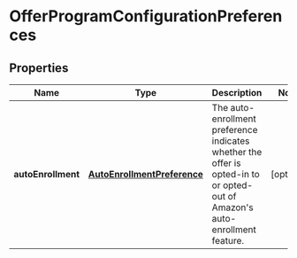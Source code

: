 
# OfferProgramConfigurationPreferences

## Properties
Name | Type | Description | Notes
------------ | ------------- | ------------- | -------------
**autoEnrollment** | [**AutoEnrollmentPreference**](AutoEnrollmentPreference.md) | The auto-enrollment preference indicates whether the offer is opted-in to or opted-out of Amazon&#39;s auto-enrollment feature. |  [optional]



